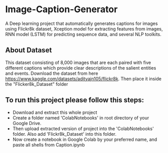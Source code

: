 # Image-Caption-Generator

A Deep learning project that automatically generates captions for images using Flickr8k dataset, Xception model for extracting features from images, RNN model (LSTM) for predicting sequence data, and several NLP toolkits.

## About Dataset

This dataset consisting of 8,000 images that are each paired with five different captions which provide clear descriptions of the salient entities and events.  Download the dataset from here https://www.kaggle.com/datasets/adityajn105/flickr8k. Then place it inside the "Flicker8k_Dataset" folder

## To run this project please follow this steps:

* Download and extract this whole project
* Create a folder named 'ColabNotebooks' in root directory of your Google Drive.
* Then upload extracted version of project into the 'ColabNotebooks' folder. Also add 'Flickr8k_Dataset' into this folder.
* Now create a notebook in  Google Colab by your preferred name, and paste all shells from Caption.ipynb
